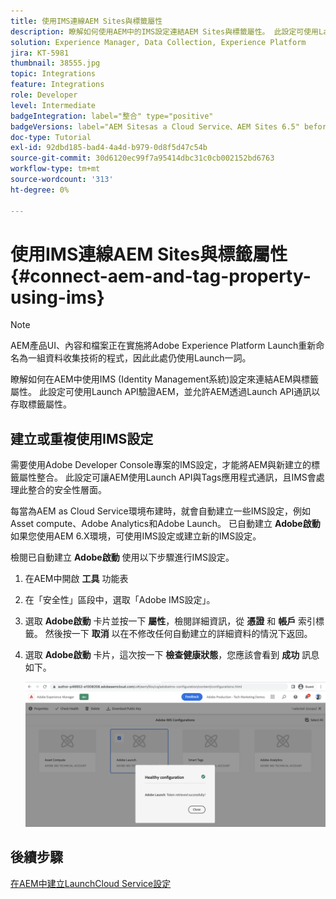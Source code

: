 ```yaml
---
title: 使用IMS連線AEM Sites與標籤屬性
description: 瞭解如何使用AEM中的IMS設定連結AEM Sites與標籤屬性。 此設定可使用Launch API驗證AEM，並允許AEM透過Launch API通訊以存取標籤屬性。
solution: Experience Manager, Data Collection, Experience Platform
jira: KT-5981
thumbnail: 38555.jpg
topic: Integrations
feature: Integrations
role: Developer
level: Intermediate
badgeIntegration: label="整合" type="positive"
badgeVersions: label="AEM Sitesas a Cloud Service、AEM Sites 6.5" before-title="false"
doc-type: Tutorial
exl-id: 92dbd185-bad4-4a4d-b979-0d8f5d47c54b
source-git-commit: 30d6120ec99f7a95414dbc31c0cb002152bd6763
workflow-type: tm+mt
source-wordcount: '313'
ht-degree: 0%

---
```


# 使用IMS連線AEM Sites與標籤屬性{#connect-aem-and-tag-property-using-ims}

>[!NOTE]
>
>AEM產品UI、內容和檔案正在實施將Adobe Experience Platform Launch重新命名為一組資料收集技術的程式，因此此處仍使用Launch一詞。

瞭解如何在AEM中使用IMS (Identity Management系統)設定來連結AEM與標籤屬性。 此設定可使用Launch API驗證AEM，並允許AEM透過Launch API通訊以存取標籤屬性。

## 建立或重複使用IMS設定

需要使用Adobe Developer Console專案的IMS設定，才能將AEM與新建立的標籤屬性整合。 此設定可讓AEM使用Launch API與Tags應用程式通訊，且IMS會處理此整合的安全性層面。

每當為AEM as Cloud Service環境布建時，就會自動建立一些IMS設定，例如Asset compute、Adobe Analytics和Adobe Launch。 已自動建立 **Adobe啟動** 如果您使用AEM 6.X環境，可使用IMS設定或建立新的IMS設定。

檢閱已自動建立 **Adobe啟動** 使用以下步驟進行IMS設定。

1. 在AEM中開啟 **工具** 功能表

1. 在「安全性」區段中，選取「Adobe IMS設定」。

1. 選取 **Adobe啟動** 卡片並按一下 **屬性**，檢閱詳細資訊，從 **憑證** 和 **帳戶** 索引標籤。 然後按一下 **取消** 以在不修改任何自動建立的詳細資料的情況下返回。

1. 選取 **Adobe啟動** 卡片，這次按一下 **檢查健康狀態**，您應該會看到 **成功** 訊息如下。

   ![Adobe啟動狀況良好的IMS設定](assets/adobe-launch-healthy-ims-config.png)


## 後續步驟

[在AEM中建立LaunchCloud Service設定](create-aem-launch-cloud-service.md)
